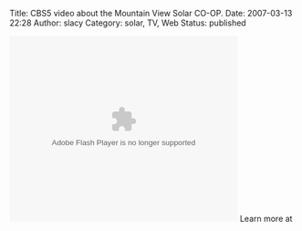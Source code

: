 Title: CBS5 video about the Mountain View Solar CO-OP.
Date: 2007-03-13 22:28
Author: slacy
Category: solar, TV, Web
Status: published

<embed style="width:400px; height:326px;" id="VideoPlayback" type="application/x-shockwave-flash" src="http://video.google.com/googleplayer.swf?docId=-7762023036655859488&amp;hl=en" flashvars>
</embed>  
Learn more at <http://mvsolar.blogspot.com>
